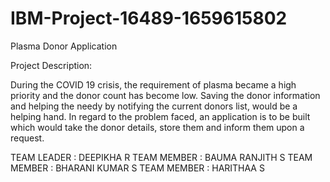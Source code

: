 # IBM-Project-16489-1659615802
Plasma Donor Application


Project Description:

During the COVID 19 crisis, the requirement of plasma became a high priority and the donor count has become low. Saving the donor information and helping the needy by notifying the current donors list, would be a helping hand. In regard to the problem faced, an application is to be built which would take the donor details, store them and inform them upon a request.



TEAM LEADER : DEEPIKHA R
TEAM MEMBER : BAUMA RANJITH S
TEAM MEMBER : BHARANI KUMAR S
TEAM MEMBER : HARITHAA S
